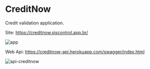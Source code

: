 # CreditNow
Credit validation application.

Site:
https://creditnow.siscontrol.app.br/

![app](https://github.com/BrunoBencke/CreditNow/assets/41764882/6dd5911b-6820-4e88-b6d5-42d0bc10f626)

Web Api:
https://creditnow-api.herokuapp.com/swagger/index.html

![api-creditnow](https://github.com/BrunoBencke/CreditNow/assets/41764882/df3c0821-d8d0-43b8-9beb-1b438540f083)




